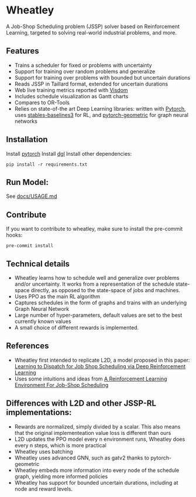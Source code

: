 # Wheatley 

A Job-Shop Scheduling problem (JSSP) solver based on Reinforcement Learning, targeted to solving real-world industrial problems, and more.

## Features
- Trains a scheduler for fixed or problems with uncertainty
- Support for training over random problems and generalize
- Support for training over problems with bounded but uncertain durations
- Reads JSSP in Taillard format, extended for uncertain durations
- Web live training metrics reported with [Visdom]()
- Includes schedule visualization as Gantt charts
- Compares to OR-Tools
- Relies on state-of-the art Deep Learning libraries: written with [Pytorch](), uses [stables-baselines3]() for RL, and [pytorch-geometric]() for graph neural networks

## Installation
Install [pytorch](https://pytorch.org/get-started/locally/)
Install [dgl](https://www.dgl.ai/pages/start.html)
Install other dependencies: 
```
pip install -r requirements.txt
```

## Run Model:

See [docs/USAGE.md](docs/USAGE.md)

## Contribute
If you want to contribute to wheatley, make sure to install the pre-commit hooks:
```
pre-commit install
```

## Technical details
- Wheatley learns how to schedule well and generalize over problems and/or uncertainty. It works from a representation of the schedule state-space directly, as opposed to the state-space of jobs and machines.
- Uses PPO as the main RL algorithm
- Captures schedules in the form of graphs and trains with an underlying Graph Neural Network
- Large number of hyper-parameters, default values are set to the best currently known values
- A small choice of different rewards is implemented.

## References
- Wheatley first intended to replicate L2D, a model proposed in this paper:
[Learning to Dispatch for Job Shop Scheduling via Deep Reinforcement Learning](https://arxiv.org/pdf/2010.12367)
- Uses some intuitions and ideas from [A Reinforcement Learning Environment For Job-Shop Scheduling](https://arxiv.org/abs/2104.03760)

## Differences with L2D and other JSSP-RL implementations:
 - Rewards are normalized, simply divided by a scalar. This also means that the 
 original implementeation value loss is different than ours
 - L2D updates the PPO model every n environment runs, Wheatley does every n steps, which is more practical
 - Wheatley uses batching
 - Wheatley uses advanced GNN, such as gatv2 thanks to pytorch-geometric
 - Wheatley embeds more information into every node of the schedule graph, yielding more informed policies
 - Wheatley has support for bounded uncertain durations, including at node and reward levels.


